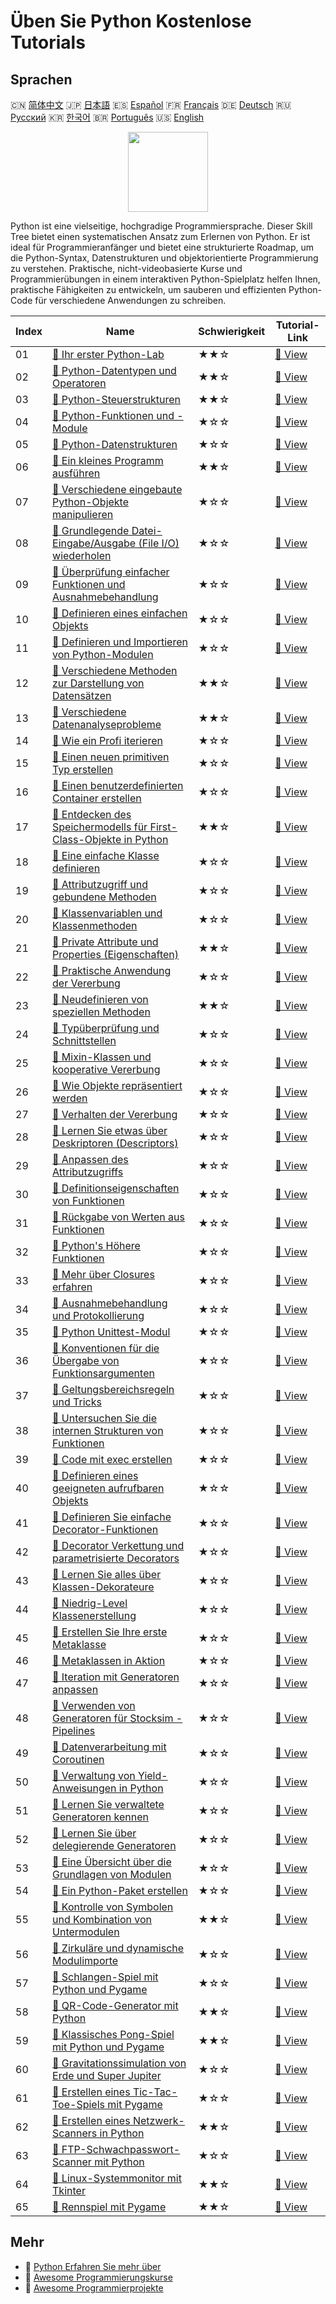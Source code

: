 # Üben Sie Python Kostenlose Tutorials

## Sprachen

🇨🇳 [简体中文](README_zh.md) 🇯🇵 [日本語](README_ja.md) 🇪🇸 [Español](README_es.md) 🇫🇷 [Français](README_fr.md) 🇩🇪 [Deutsch](README_de.md) 🇷🇺 [Русский](README_ru.md) 🇰🇷 [한국어](README_ko.md) 🇧🇷 [Português](README_pt.md) 🇺🇸 [English](README.md) 

<div align="center">
<img width="128px" src="https://file.labex.io/path/E4pVLzVNCjyM.png">
</div>

Python ist eine vielseitige, hochgradige Programmiersprache. Dieser Skill Tree bietet einen systematischen Ansatz zum Erlernen von Python. Er ist ideal für Programmieranfänger und bietet eine strukturierte Roadmap, um die Python-Syntax, Datenstrukturen und objektorientierte Programmierung zu verstehen. Praktische, nicht-videobasierte Kurse und Programmierübungen in einem interaktiven Python-Spielplatz helfen Ihnen, praktische Fähigkeiten zu entwickeln, um sauberen und effizienten Python-Code für verschiedene Anwendungen zu schreiben.

|   Index | Name                                                                                                                                                                  | Schwierigkeit   | Tutorial-Link                                                                                              |
|---------|-----------------------------------------------------------------------------------------------------------------------------------------------------------------------|-----------------|------------------------------------------------------------------------------------------------------------|
|      01 | [📖 Ihr erster Python-Lab](https://labex.io/de/tutorials/python-your-first-python-lab-270256)                                                                         | ★★☆             | [🔗 View](https://labex.io/de/tutorials/python-your-first-python-lab-270256)                               |
|      02 | [📖 Python-Datentypen und Operatoren](https://labex.io/de/tutorials/python-python-data-types-and-operators-393077)                                                    | ★★☆             | [🔗 View](https://labex.io/de/tutorials/python-python-data-types-and-operators-393077)                     |
|      03 | [📖 Python-Steuerstrukturen](https://labex.io/de/tutorials/python-python-control-structures-393123)                                                                   | ★★☆             | [🔗 View](https://labex.io/de/tutorials/python-python-control-structures-393123)                           |
|      04 | [📖 Python-Funktionen und -Module](https://labex.io/de/tutorials/python-python-functions-and-modules-393141)                                                          | ★☆☆             | [🔗 View](https://labex.io/de/tutorials/python-python-functions-and-modules-393141)                        |
|      05 | [📖 Python-Datenstrukturen](https://labex.io/de/tutorials/python-python-data-structures-393168)                                                                       | ★☆☆             | [🔗 View](https://labex.io/de/tutorials/python-python-data-structures-393168)                              |
|      06 | [📖 Ein kleines Programm ausführen](https://labex.io/de/tutorials/python-run-a-small-program-132390)                                                                  | ★★☆             | [🔗 View](https://labex.io/de/tutorials/python-run-a-small-program-132390)                                 |
|      07 | [📖 Verschiedene eingebaute Python-Objekte manipulieren](https://labex.io/de/tutorials/python-manipulate-various-built-in-python-objects-132391)                      | ★☆☆             | [🔗 View](https://labex.io/de/tutorials/python-manipulate-various-built-in-python-objects-132391)          |
|      08 | [📖 Grundlegende Datei-Eingabe/Ausgabe (File I/O) wiederholen](https://labex.io/de/tutorials/python-review-basic-file-i-o-132392)                                     | ★☆☆             | [🔗 View](https://labex.io/de/tutorials/python-review-basic-file-i-o-132392)                               |
|      09 | [📖 Überprüfung einfacher Funktionen und Ausnahmebehandlung](https://labex.io/de/tutorials/python-review-simple-functions-exception-handling-132393)                  | ★☆☆             | [🔗 View](https://labex.io/de/tutorials/python-review-simple-functions-exception-handling-132393)          |
|      10 | [📖 Definieren eines einfachen Objekts](https://labex.io/de/tutorials/python-define-a-simple-object-132394)                                                           | ★☆☆             | [🔗 View](https://labex.io/de/tutorials/python-define-a-simple-object-132394)                              |
|      11 | [📖 Definieren und Importieren von Python-Modulen](https://labex.io/de/tutorials/python-defining-and-importing-python-modules-132395)                                 | ★☆☆             | [🔗 View](https://labex.io/de/tutorials/python-defining-and-importing-python-modules-132395)               |
|      12 | [📖 Verschiedene Methoden zur Darstellung von Datensätzen](https://labex.io/de/tutorials/python-different-ways-of-representing-records-132428)                        | ★★☆             | [🔗 View](https://labex.io/de/tutorials/python-different-ways-of-representing-records-132428)              |
|      13 | [📖 Verschiedene Datenanalyseprobleme](https://labex.io/de/tutorials/python-various-data-analysis-problems-132438)                                                    | ★★☆             | [🔗 View](https://labex.io/de/tutorials/python-various-data-analysis-problems-132438)                      |
|      14 | [📖 Wie ein Profi iterieren](https://labex.io/de/tutorials/python-iterate-like-a-pro-132442)                                                                          | ★☆☆             | [🔗 View](https://labex.io/de/tutorials/python-iterate-like-a-pro-132442)                                  |
|      15 | [📖 Einen neuen primitiven Typ erstellen](https://labex.io/de/tutorials/python-make-a-new-primitive-type-132443)                                                      | ★☆☆             | [🔗 View](https://labex.io/de/tutorials/python-make-a-new-primitive-type-132443)                           |
|      16 | [📖 Einen benutzerdefinierten Container erstellen](https://labex.io/de/tutorials/python-make-a-custom-container-132444)                                               | ★☆☆             | [🔗 View](https://labex.io/de/tutorials/python-make-a-custom-container-132444)                             |
|      17 | [📖 Entdecken des Speichermodells für First-Class-Objekte in Python](https://labex.io/de/tutorials/python-exploring-python-s-first-class-objects-memory-model-132489) | ★★☆             | [🔗 View](https://labex.io/de/tutorials/python-exploring-python-s-first-class-objects-memory-model-132489) |
|      18 | [📖 Eine einfache Klasse definieren](https://labex.io/de/tutorials/python-define-a-simple-class-132490)                                                               | ★☆☆             | [🔗 View](https://labex.io/de/tutorials/python-define-a-simple-class-132490)                               |
|      19 | [📖 Attributzugriff und gebundene Methoden](https://labex.io/de/tutorials/python-attribute-access-and-bound-methods-132491)                                           | ★☆☆             | [🔗 View](https://labex.io/de/tutorials/python-attribute-access-and-bound-methods-132491)                  |
|      20 | [📖 Klassenvariablen und Klassenmethoden](https://labex.io/de/tutorials/python-class-variables-and-class-methods-132493)                                              | ★☆☆             | [🔗 View](https://labex.io/de/tutorials/python-class-variables-and-class-methods-132493)                   |
|      21 | [📖 Private Attribute und Properties (Eigenschaften)](https://labex.io/de/tutorials/python-private-attributes-and-properties-132494)                                  | ★★☆             | [🔗 View](https://labex.io/de/tutorials/python-private-attributes-and-properties-132494)                   |
|      22 | [📖 Praktische Anwendung der Vererbung](https://labex.io/de/tutorials/python-practical-use-of-inheritance-132495)                                                     | ★☆☆             | [🔗 View](https://labex.io/de/tutorials/python-practical-use-of-inheritance-132495)                        |
|      23 | [📖 Neudefinieren von speziellen Methoden](https://labex.io/de/tutorials/python-redefining-special-methods-132496)                                                    | ★★☆             | [🔗 View](https://labex.io/de/tutorials/python-redefining-special-methods-132496)                          |
|      24 | [📖 Typüberprüfung und Schnittstellen](https://labex.io/de/tutorials/python-type-checking-and-interfaces-132497)                                                      | ★☆☆             | [🔗 View](https://labex.io/de/tutorials/python-type-checking-and-interfaces-132497)                        |
|      25 | [📖 Mixin-Klassen und kooperative Vererbung](https://labex.io/de/tutorials/python-mixin-classes-and-cooperative-inheritance-132498)                                   | ★☆☆             | [🔗 View](https://labex.io/de/tutorials/python-mixin-classes-and-cooperative-inheritance-132498)           |
|      26 | [📖 Wie Objekte repräsentiert werden](https://labex.io/de/tutorials/python-how-objects-are-represented-132499)                                                        | ★☆☆             | [🔗 View](https://labex.io/de/tutorials/python-how-objects-are-represented-132499)                         |
|      27 | [📖 Verhalten der Vererbung](https://labex.io/de/tutorials/python-behavior-of-inheritance-132500)                                                                     | ★☆☆             | [🔗 View](https://labex.io/de/tutorials/python-behavior-of-inheritance-132500)                             |
|      28 | [📖 Lernen Sie etwas über Deskriptoren (Descriptors)](https://labex.io/de/tutorials/python-learn-about-descriptors-132501)                                            | ★☆☆             | [🔗 View](https://labex.io/de/tutorials/python-learn-about-descriptors-132501)                             |
|      29 | [📖 Anpassen des Attributzugriffs](https://labex.io/de/tutorials/python-customizing-attribute-access-132502)                                                          | ★☆☆             | [🔗 View](https://labex.io/de/tutorials/python-customizing-attribute-access-132502)                        |
|      30 | [📖 Definitionseigenschaften von Funktionen](https://labex.io/de/tutorials/python-definitional-aspects-of-functions-132503)                                           | ★☆☆             | [🔗 View](https://labex.io/de/tutorials/python-definitional-aspects-of-functions-132503)                   |
|      31 | [📖 Rückgabe von Werten aus Funktionen](https://labex.io/de/tutorials/python-returning-values-from-functions-132504)                                                  | ★☆☆             | [🔗 View](https://labex.io/de/tutorials/python-returning-values-from-functions-132504)                     |
|      32 | [📖 Python's Höhere Funktionen](https://labex.io/de/tutorials/python-python-s-higher-functions-132505)                                                                | ★☆☆             | [🔗 View](https://labex.io/de/tutorials/python-python-s-higher-functions-132505)                           |
|      33 | [📖 Mehr über Closures erfahren](https://labex.io/de/tutorials/python-learn-more-about-closures-132506)                                                               | ★☆☆             | [🔗 View](https://labex.io/de/tutorials/python-learn-more-about-closures-132506)                           |
|      34 | [📖 Ausnahmebehandlung und Protokollierung](https://labex.io/de/tutorials/python-exception-handling-and-logging-132507)                                               | ★☆☆             | [🔗 View](https://labex.io/de/tutorials/python-exception-handling-and-logging-132507)                      |
|      35 | [📖 Python Unittest-Modul](https://labex.io/de/tutorials/python-python-unittest-module-132508)                                                                        | ★☆☆             | [🔗 View](https://labex.io/de/tutorials/python-python-unittest-module-132508)                              |
|      36 | [📖 Konventionen für die Übergabe von Funktionsargumenten](https://labex.io/de/tutorials/python-function-argument-passing-conventions-132509)                         | ★☆☆             | [🔗 View](https://labex.io/de/tutorials/python-function-argument-passing-conventions-132509)               |
|      37 | [📖 Geltungsbereichsregeln und Tricks](https://labex.io/de/tutorials/python-scoping-rules-and-tricks-132510)                                                          | ★☆☆             | [🔗 View](https://labex.io/de/tutorials/python-scoping-rules-and-tricks-132510)                            |
|      38 | [📖 Untersuchen Sie die internen Strukturen von Funktionen](https://labex.io/de/tutorials/python-inspect-the-internals-of-functions-132511)                           | ★☆☆             | [🔗 View](https://labex.io/de/tutorials/python-inspect-the-internals-of-functions-132511)                  |
|      39 | [📖 Code mit exec erstellen](https://labex.io/de/tutorials/python-create-code-with-exec-132512)                                                                       | ★☆☆             | [🔗 View](https://labex.io/de/tutorials/python-create-code-with-exec-132512)                               |
|      40 | [📖 Definieren eines geeigneten aufrufbaren Objekts](https://labex.io/de/tutorials/python-define-a-proper-callable-object-132513)                                     | ★☆☆             | [🔗 View](https://labex.io/de/tutorials/python-define-a-proper-callable-object-132513)                     |
|      41 | [📖 Definieren Sie einfache Decorator-Funktionen](https://labex.io/de/tutorials/python-define-a-simple-decorator-functions-132514)                                    | ★☆☆             | [🔗 View](https://labex.io/de/tutorials/python-define-a-simple-decorator-functions-132514)                 |
|      42 | [📖 Decorator Verkettung und parametrisierte Decorators](https://labex.io/de/tutorials/python-decorator-chaining-and-parameterized-decorators-132515)                 | ★☆☆             | [🔗 View](https://labex.io/de/tutorials/python-decorator-chaining-and-parameterized-decorators-132515)     |
|      43 | [📖 Lernen Sie alles über Klassen-Dekorateure](https://labex.io/de/tutorials/python-learn-about-class-decorators-132516)                                              | ★☆☆             | [🔗 View](https://labex.io/de/tutorials/python-learn-about-class-decorators-132516)                        |
|      44 | [📖 Niedrig-Level Klassenerstellung](https://labex.io/de/tutorials/python-low-level-of-class-creation-132517)                                                         | ★☆☆             | [🔗 View](https://labex.io/de/tutorials/python-low-level-of-class-creation-132517)                         |
|      45 | [📖 Erstellen Sie Ihre erste Metaklasse](https://labex.io/de/tutorials/python-create-your-first-metaclass-132519)                                                     | ★☆☆             | [🔗 View](https://labex.io/de/tutorials/python-create-your-first-metaclass-132519)                         |
|      46 | [📖 Metaklassen in Aktion](https://labex.io/de/tutorials/python-metaclasses-in-action-132521)                                                                         | ★☆☆             | [🔗 View](https://labex.io/de/tutorials/python-metaclasses-in-action-132521)                               |
|      47 | [📖 Iteration mit Generatoren anpassen](https://labex.io/de/tutorials/python-customize-iteration-using-generators-132522)                                             | ★☆☆             | [🔗 View](https://labex.io/de/tutorials/python-customize-iteration-using-generators-132522)                |
|      48 | [📖 Verwenden von Generatoren für Stocksim - Pipelines](https://labex.io/de/tutorials/python-utilize-generators-for-stocksim-pipelines-132523)                        | ★☆☆             | [🔗 View](https://labex.io/de/tutorials/python-utilize-generators-for-stocksim-pipelines-132523)           |
|      49 | [📖 Datenverarbeitung mit Coroutinen](https://labex.io/de/tutorials/python-coroutine-powered-data-processing-132524)                                                  | ★☆☆             | [🔗 View](https://labex.io/de/tutorials/python-coroutine-powered-data-processing-132524)                   |
|      50 | [📖 Verwaltung von Yield-Anweisungen in Python](https://labex.io/de/tutorials/python-yield-statement-management-in-python-132525)                                     | ★☆☆             | [🔗 View](https://labex.io/de/tutorials/python-yield-statement-management-in-python-132525)                |
|      51 | [📖 Lernen Sie verwaltete Generatoren kennen](https://labex.io/de/tutorials/python-learn-about-managed-generators-132526)                                             | ★☆☆             | [🔗 View](https://labex.io/de/tutorials/python-learn-about-managed-generators-132526)                      |
|      52 | [📖 Lernen Sie über delegierende Generatoren](https://labex.io/de/tutorials/python-learn-about-delegating-generators-132527)                                          | ★☆☆             | [🔗 View](https://labex.io/de/tutorials/python-learn-about-delegating-generators-132527)                   |
|      53 | [📖 Eine Übersicht über die Grundlagen von Modulen](https://labex.io/de/tutorials/python-a-review-of-module-basics-132528)                                            | ★☆☆             | [🔗 View](https://labex.io/de/tutorials/python-a-review-of-module-basics-132528)                           |
|      54 | [📖 Ein Python-Paket erstellen](https://labex.io/de/tutorials/python-create-a-python-package-132529)                                                                  | ★☆☆             | [🔗 View](https://labex.io/de/tutorials/python-create-a-python-package-132529)                             |
|      55 | [📖 Kontrolle von Symbolen und Kombination von Untermodulen](https://labex.io/de/tutorials/python-controlling-symbols-and-combining-submodules-132530)                | ★★☆             | [🔗 View](https://labex.io/de/tutorials/python-controlling-symbols-and-combining-submodules-132530)        |
|      56 | [📖 Zirkuläre und dynamische Modulimporte](https://labex.io/de/tutorials/python-circular-and-dynamic-module-imports-132531)                                           | ★☆☆             | [🔗 View](https://labex.io/de/tutorials/python-circular-and-dynamic-module-imports-132531)                 |
|      57 | [📖 Schlangen-Spiel mit Python und Pygame](https://labex.io/de/tutorials/python-snake-game-using-python-and-pygame-298902)                                            | ★☆☆             | [🔗 View](https://labex.io/de/tutorials/python-snake-game-using-python-and-pygame-298902)                  |
|      58 | [📖 QR-Code-Generator mit Python](https://labex.io/de/tutorials/python-qr-code-generator-using-python-298900)                                                         | ★★☆             | [🔗 View](https://labex.io/de/tutorials/python-qr-code-generator-using-python-298900)                      |
|      59 | [📖 Klassisches Pong-Spiel mit Python und Pygame](https://labex.io/de/tutorials/python-classic-pong-game-using-python-and-pygame-298856)                              | ★★☆             | [🔗 View](https://labex.io/de/tutorials/python-classic-pong-game-using-python-and-pygame-298856)           |
|      60 | [📖 Gravitationssimulation von Erde und Super Jupiter](https://labex.io/de/tutorials/python-gravitational-simulation-of-earth-and-super-jupiter-298885)               | ★☆☆             | [🔗 View](https://labex.io/de/tutorials/python-gravitational-simulation-of-earth-and-super-jupiter-298885) |
|      61 | [📖 Erstellen eines Tic-Tac-Toe-Spiels mit Pygame](https://labex.io/de/tutorials/python-building-a-tic-tac-toe-using-pygame-298907)                                   | ★☆☆             | [🔗 View](https://labex.io/de/tutorials/python-building-a-tic-tac-toe-using-pygame-298907)                 |
|      62 | [📖 Erstellen eines Netzwerk-Scanners in Python](https://labex.io/de/tutorials/python-building-a-network-scanner-in-python-298855)                                    | ★★☆             | [🔗 View](https://labex.io/de/tutorials/python-building-a-network-scanner-in-python-298855)                |
|      63 | [📖 FTP-Schwachpasswort-Scanner mit Python](https://labex.io/de/tutorials/python-ftp-weak-password-scanner-using-python-298882)                                       | ★☆☆             | [🔗 View](https://labex.io/de/tutorials/python-ftp-weak-password-scanner-using-python-298882)              |
|      64 | [📖 Linux-Systemmonitor mit Tkinter](https://labex.io/de/tutorials/python-linux-system-monitor-using-tkinter-298891)                                                  | ★★☆             | [🔗 View](https://labex.io/de/tutorials/python-linux-system-monitor-using-tkinter-298891)                  |
|      65 | [📖 Rennspiel mit Pygame](https://labex.io/de/tutorials/python-racing-game-using-pygame-298901)                                                                       | ★★☆             | [🔗 View](https://labex.io/de/tutorials/python-racing-game-using-pygame-298901)                            |

## Mehr

- 🔗 [Python Erfahren Sie mehr über](https://labex.io/de/skilltrees/python)
- 🔗 [Awesome Programmierungskurse](https://github.com/labex-labs/awesome-programming-courses)
- 🔗 [Awesome Programmierprojekte](https://github.com/labex-labs/awesome-programming-projects)

